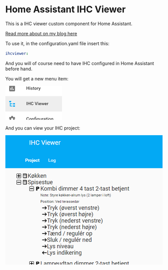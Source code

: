 # Home Assistant IHC Viewer

This is a IHC viewer custom component for Home Assistant.

[Read more about on my blog here](https://www.dingus.dk/ihc-viewer-for-home-assistant/)

To use it, in the configuration.yaml file insert this:

```yaml
ihcviewer:
```

And you will of course need to have IHC configured in Home Assistant before hand.

You will get a new menu item:

![menu](images/menu.png)

And you can view your IHC project:

![treeview](images/treeview.png)
